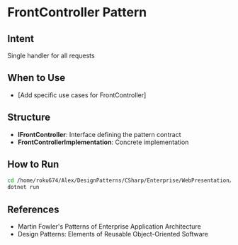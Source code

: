 # FrontController Pattern

## Intent
Single handler for all requests

## When to Use
- [Add specific use cases for FrontController]

## Structure
- **IFrontController**: Interface defining the pattern contract
- **FrontControllerImplementation**: Concrete implementation

## How to Run
```bash
cd /home/roku674/Alex/DesignPatterns/CSharp/Enterprise/WebPresentation/FrontController
dotnet run
```

## References
- Martin Fowler's Patterns of Enterprise Application Architecture
- Design Patterns: Elements of Reusable Object-Oriented Software
